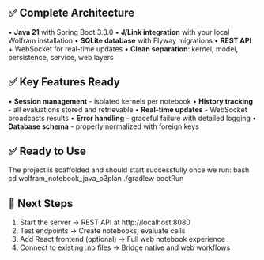 
## ✅ Complete Architecture
• **Java 21** with Spring Boot 3.3.0
• **J/Link integration** with your local Wolfram installation
• **SQLite database** with Flyway migrations
• **REST API** + WebSocket for real-time updates
• **Clean separation**: kernel, model, persistence, service, web layers

## ✅ Key Features Ready
• **Session management** - isolated kernels per notebook
• **History tracking** - all evaluations stored and retrievable
• **Real-time updates** - WebSocket broadcasts results
• **Error handling** - graceful failure with detailed logging
• **Database schema** - properly normalized with foreign keys

## ✅ Ready to Use
The project is scaffolded and should start successfully once we run:
bash
cd wolfram_notebook_java_o3plan
./gradlew bootRun


## 🎯 Next Steps
1. Start the server → REST API at http://localhost:8080
2. Test endpoints → Create notebooks, evaluate cells
3. Add React frontend (optional) → Full web notebook experience
4. Connect to existing .nb files → Bridge native and web workflows

